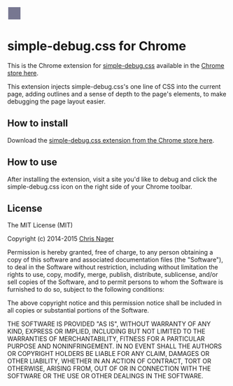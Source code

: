 ![simple-debug.css logo](/logo.png "simple-debug.css logo")

# simple-debug.css for Chrome

This is the Chrome extension for [simple-debug.css](//github.com/chrisnager/simple-debug.css) available in the [Chrome store here](//chrome.google.com/webstore/category/apps).

This extension injects simple-debug.css's one line of CSS into the current page, adding outlines and a sense of depth to the page's elements, to make debugging the page layout easier.



## How to install

Download the [simple-debug.css extension from the Chrome store here](//chrome.google.com/webstore/category/apps).



## How to use

After installing the extension, visit a site you'd like to debug and click the simple-debug.css icon on the right side of your Chrome toolbar.



## License

The MIT License (MIT)

Copyright (c) 2014-2015 [Chris Nager](//twitter.com//chrisnager)

Permission is hereby granted, free of charge, to any person obtaining a copy
of this software and associated documentation files (the "Software"), to deal
in the Software without restriction, including without limitation the rights
to use, copy, modify, merge, publish, distribute, sublicense, and/or sell
copies of the Software, and to permit persons to whom the Software is
furnished to do so, subject to the following conditions:

The above copyright notice and this permission notice shall be included in all
copies or substantial portions of the Software.

THE SOFTWARE IS PROVIDED "AS IS", WITHOUT WARRANTY OF ANY KIND, EXPRESS OR
IMPLIED, INCLUDING BUT NOT LIMITED TO THE WARRANTIES OF MERCHANTABILITY,
FITNESS FOR A PARTICULAR PURPOSE AND NONINFRINGEMENT. IN NO EVENT SHALL THE
AUTHORS OR COPYRIGHT HOLDERS BE LIABLE FOR ANY CLAIM, DAMAGES OR OTHER
LIABILITY, WHETHER IN AN ACTION OF CONTRACT, TORT OR OTHERWISE, ARISING FROM,
OUT OF OR IN CONNECTION WITH THE SOFTWARE OR THE USE OR OTHER DEALINGS IN THE
SOFTWARE.

